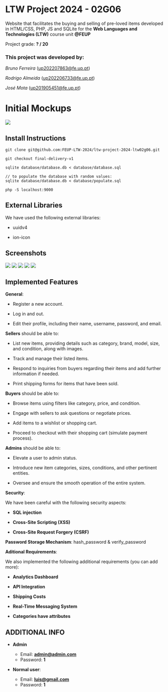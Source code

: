 # LTW Project 2024 - 02G06

Website that facilitates the buying and selling of pre-loved items developed in HTML/CSS, PHP, JS and SQLite for the **Web Languages and Technologies (LTW)** course unit **@FEUP**

Project grade: **? / 20**

### This project was developed by:

_Bruno Ferreira_ (up202207863@fe.up.pt)

_Rodrigo Almeida_ (up202206733@fe.up.pt)

_José Mota_ (up201905451@fe.up.pt)

# Initial Mockups

![](docs/mockups.png)

## Install Instructions

    git clone git@github.com:FEUP-LTW-2024/ltw-project-2024-ltw02g06.git

    git checkout final-delivery-v1

    sqlite database/database.db < database/database.sql

    // to populate the database with random values:
    sqlite database/database.db < database/populate.sql

    php -S localhost:9000

## External Libraries

We have used the following external libraries:

- uuidv4

- ion-icon

## Screenshots

![](docs/Screenshot_1.png)
![](docs/Screenshot_5.png)
![](docs/Screenshot_2.png)
![](docs/Screenshot_3.png)
![](docs/Screenshot_4.png)

## Implemented Features

**General**:

- Register a new account.

- Log in and out.

- Edit their profile, including their name, username, password, and email.

**Sellers** should be able to:

- List new items, providing details such as category, brand, model, size, and condition, along with images.

- Track and manage their listed items.

- Respond to inquiries from buyers regarding their items and add further information if needed.

- Print shipping forms for items that have been sold.

**Buyers** should be able to:

- Browse items using filters like category, price, and condition.

- Engage with sellers to ask questions or negotiate prices.

- Add items to a wishlist or shopping cart.

- Proceed to checkout with their shopping cart (simulate payment process).

**Admins** should be able to:

- Elevate a user to admin status.

- Introduce new item categories, sizes, conditions, and other pertinent entities.

- Oversee and ensure the smooth operation of the entire system.

**Security**:

We have been careful with the following security aspects:

- **SQL injection**

- **Cross-Site Scripting (XSS)**

- **Cross-Site Request Forgery (CSRF)**

**Password Storage Mechanism**: hash_password & verify_password

**Aditional Requirements**:

We also implemented the following additional requirements (you can add more):

- **Analytics Dashboard**

- **API Integration**

- **Shipping Costs**

- **Real-Time Messaging System**

- **Categories have attributes**

## ADDITIONAL INFO

- **Admin**

  - Email: **admin@admin.com**
  - Password: **1**

- **Normal user**:

  - Email: **luis@gmail.com**
  - Password: **1**
